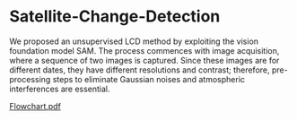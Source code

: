 # Satellite-Change-Detection

We proposed an unsupervised LCD method by exploiting the vision foundation model SAM. The process commences with image acquisition, where a sequence of two images is captured. Since these images are for different dates, they have different resolutions and contrast; therefore, pre-processing steps to eliminate Gaussian noises and atmospheric interferences are essential.

[Flowchart.pdf](https://github.com/user-attachments/files/15997331/Flowchart.pdf)
